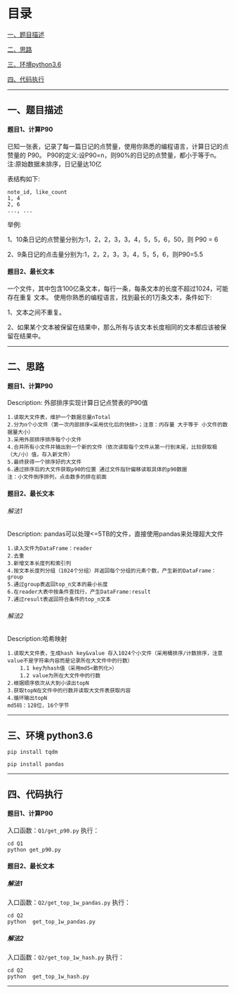 
# 目录

[一、题目描述](#一、题目描述)

[二、思路](#二、思路)

[三、环境python3.6](#三、环境python3.6)

[四、代码执行](#四、代码执行)


-----------------------

## 一、题目描述
#### 题目1、计算P90

已知一张表，记录了每一篇日记的点赞量，使用你熟悉的编程语言，计算日记的点赞量的 P90。
P90的定义:设P90=n，则90%的日记的点赞量，都小于等于n。 注:原始数据未排序，日记量达10亿

表结构如下:

    note_id, like_count
    1, 4
    2, 6
    ..., ...
举例:

1、10条日记的点赞量分别为:1，2，2，3，3，4，5，5，6，50，则 P90 = 6

2、9条日记的点击量分别为:1，2，2，3，3，4，5，5，6，则P90=5.5

#### 题目2、最⻓文本
一个文件，其中包含100亿条文本，每行一条，每条文本的⻓度不超过1024，可能存在重复 文本。
使用你熟悉的编程语言，找到最⻓的1万条文本，条件如下:

1、文本之间不重复。

2、如果某个文本被保留在结果中，那么所有与该文本⻓度相同的文本都应该被保留在结果中。

-----------------------
## 二、思路
#### 题目1、计算P90
Description: 外部排序实现计算日记点赞表的P90值

    1.读取大文件表，维护一个数据总量nTotal
    2.分为n个小文件（第一次内部排序<采用优化后的快排>；注意：内存量 大于等于 小文件的数据量大小）
    3.采用外部排序排序每个小文件
    4.合并所有小文件并输出到一个新的文件（依次读取每个文件从第一行到末尾，比较获取极（大/小）值，存入新文件）
    5.最终获得一个排序好的大文件
    6.通过排序后的大文件获取p90的位置 通过文件指针偏移读取具体的p90数据
    注：小文件倒序排列，点击数多的排在前面
    
#### 题目2、最⻓文本
###### 解法1
Description: pandas可以处理<=5TB的文件，直接使用pandas来处理超大文件

    1.读入文件为DataFrame：reader
    2.去重
    3.新增文本长度列和索引列
    4.按文本长度列分组（1024个分组）并返回每个分组的元素个数，产生新的DataFrame：group
    5.通过group表返回top_n文本的最小长度
    6.在reader大表中按条件查找行，产生DataFrame:result
    7.通过result表返回符合条件的top_n文本
    
###### 解法2
Description:哈希映射

    1.读取大文件表，生成hash key&value 存入1024个小文件（采用桶排序/计数排序，注意value不是字符串内容而是记录所在大文件中的行数）
        1.1 key为hash值（采用md5<散列化>）
        1.2 value为所在大文件中的行数
    2.根据顺序依次从大到小读出topN
    3.获取topN在文件中的行数并读取大文件表获取内容
    4.循环输出topN
    md5码：128位，16个字节
    
-----------------------


## 三、环境 python3.6

    pip install tqdm

    pip install pandas
    
-----------------------

## 四、代码执行
#### 题目1、计算P90
入口函数：`Q1/get_p90.py`
执行：

    cd Q1
    python get_p90.py


#### 题目2、最⻓文本
##### 解法1
入口函数：`Q2/get_top_1w_pandas.py`
执行：

    cd Q2
    python  get_top_1w_pandas.py


##### 解法2
入口函数：`Q2/get_top_1w_hash.py`
执行：

    cd Q2
    python  get_top_1w_hash.py
    
        
-----------------------------------------------------------------------------------------
